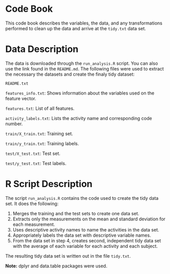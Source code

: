 # Code Book
This code book describes the variables, the data, and any transformations performed to clean up the data and arrive at the `tidy.txt` data set.

# Data Description

The data is downloaded through the `run_analysis.R` script. You can also use the link found in the `README.md`. The following files were used to extract the necessary the datasets and create the finaly tidy dataset:

`README.txt`

`features_info.txt`: Shows information about the variables used on the feature vector.

`features.txt`: List of all features.

`activity_labels.txt`: Lists the activity name and corresponding code number.

`train/X_train.txt`: Training set.

`train/y_train.txt`: Training labels.

`test/X_test.txt`: Test set.

`test/y_test.txt`: Test labels.

# R Script Description
The script `run_analysis.R` contains the code used to create the tidy data set. It does the following:
1. Merges the training and the test sets to create one data set.
2. Extracts only the measurements on the mean and standard deviation for each measurement.
3. Uses descriptive activity names to name the activities in the data set. 
4. Appropriately labels the data set with descriptive variable names. 
5. From the data set in step 4, creates second, independent tidy data set with the average of each variable for each activity and each subject. 

The resulting tidy data set is written out in the file `tidy.txt`.

**Note:** dplyr and data.table packages were used.
